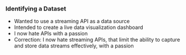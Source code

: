### Identifying a Dataset
- Wanted to use a streaming API as a data source
- Intended to create a live data visualization dashboard
- I now hate APIs with a passion
- Correction: I now hate streaming APIs, that limit the ability to capture and store data streams effectively, with a passion
